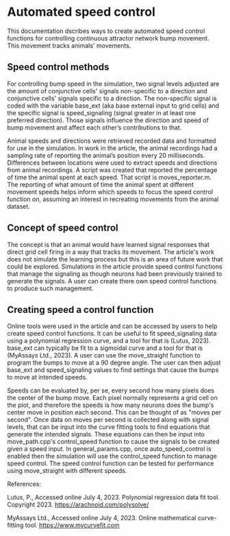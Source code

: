 Automated speed control
=======================

This documentation dscribes ways to create automated speed control functions for controlling continuous attractor network bump movement. This movement tracks animals' movements.

## Speed control methods

For controlling bump speed in the simulation, two signal levels adjusted are the amount of conjunctive cells' signals non-specific to a direction and conjunctive cells' signals specific to a direction. The non-specific signal is coded with the variable base_ext (aka base external input to grid cells) and the specific signal is speed_signaling (signal greater in at least one preferred direction). Those signals influence the direction and speed of bump movement and affect each other’s contributions to that. 

Animal speeds and directions were retrieved recorded data and formatted for use in the simulation. In work in the article, the animal recordings had a sampling rate of reporting the animal’s position every 20 milliseconds. Differences between locations were used to extract speeds and directions from animal recordings. A script was created that reported the percentage of time the animal spent at each speed. That script is moves_reporter.m. The reporting of what amount of time the animal spent at different movement speeds helps inform which speeds to focus the speed control function on, assuming an interest in recreating movements from the animal dataset.

## Concept of speed control

The concept is that an animal would have learned signal responses that direct grid cell firing in a way that tracks its movement. The article's work does not simulate the learning process but this is an area of future work that could be explored. Simulations in the article provide speed control functions that manage the signaling as though neurons had been previously trained to generate the signals. A user can create there own speed control functions to produce such management.

## Creating speed a control function

Online tools were used in the article and can be accessed by users to help create speed control functions. It can be useful to fit speed_signaling data using a polynomial regression curve, and a tool for that is (Lutus, 2023). base_ext can typically be fit to a sigmoidal curve and a tool for that is (MyAssays Ltd., 2023). A user can use the move_straight function to program the bumps to move at a 90 degree angle. The user can then adjust base_ext and speed_signaling values to find settings that cause the bumps to move at intended speeds. 

Speeds can be evaluated by, per se, every second how many pixels does the center of the bump move. Each pixel normally represents a grid cell on the plot, and therefore the speeds is how many neurons does the bump's center move in position each second. This can be thought of as "moves per second". Once data on moves per second is collected along with signal levels, that can be input into the curve fitting tools to find equations that generate the intended signals. These equations can then be input into move_path.cpp's control_speed function to cause the signals to be created given a speed input. In general_params.cpp, once auto_speed_control is enabled then the simulation will use the control_speed function to manage speed control. The speed control function can be tested for performance using move_straight with different speeds. 

References:

Lutus, P., Accessed online July 4, 2023. Polynomial regression data fit tool. Copyright 2023. https://arachnoid.com/polysolve/

MyAssays Ltd., Accessed online July 4, 2023. Online mathematical curve-fitting tool. https://www.mycurvefit.com 